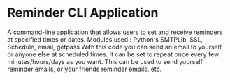 # Reminder CLI Application

A command-line application that allows users to set and receive reminders at specified times or dates.
Modules used : Python's SMTPLib, SSL, Schedule, email, getpass
With this code you can send an email to yourself or anyone else at scheduled times. It can be set to repeat once every few minutes/hours/days as you want. This can be used to send yourself reminder emails, or your friends reminder emails, etc.




